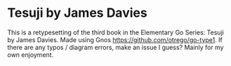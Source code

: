 # Tesuji by James Davies

This is a retypesetting of the third book in the Elementary Go Series: Tesuji by James Davies.
Made using Gnos https://github.com/otrego/go-type1. If there are any typos / diagram errors, make an issue I guess?
Mainly for my own enjoyment.
